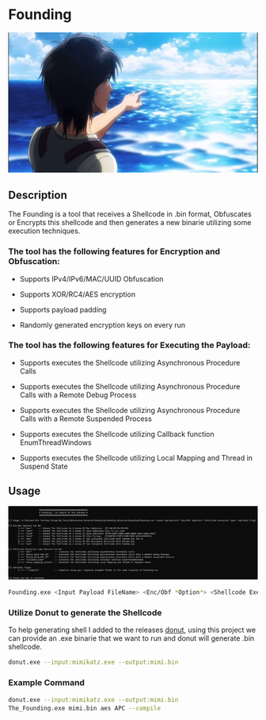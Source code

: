 # Founding

![GitHub Logo](/Founding/Eren.png)

## Description
The Founding is a tool that receives a Shellcode in .bin format, Obfuscates or Encrypts this shellcode and then generates a new binarie utilizing some execution techniques.

### The tool has the following features for Encryption and Obfuscation:

- Supports IPv4/IPv6/MAC/UUID Obfuscation

- Supports XOR/RC4/AES encryption

- Supports payload padding

- Randomly generated encryption keys on every run

### The tool has the following features for Executing the Payload:
- Supports executes the Shellcode utilizing Asynchronous Procedure Calls

- Supports executes the Shellcode utilizing Asynchronous Procedure Calls with a Remote Debug Process

- Supports executes the Shellcode utilizing Asynchronous Procedure Calls with a Remote Suspended Process

- Supports executes the Shellcode utilizing Callback function EnumThreadWindows

- Supports executes the Shellcode utilizing Local Mapping and Thread in Suspend State

## Usage
![GitHub Logo](/Founding/Usage.png)

```bash
Founding.exe <Input Payload FileName> <Enc/Obf *Option*> <Shellcode Execution type> <Optional flag>
```
### Utilize Donut to generate the Shellcode

To help generating shell I added to the releases [donut](https://github.com/TheWover/donut), using this project we can provide an .exe binarie that we want to run and donut will generate .bin shellcode.
```bash
donut.exe --input:mimikatz.exe --output:mimi.bin
```

### Example Command
```bash
donut.exe --input:mimikatz.exe --output:mimi.bin
The_Founding.exe mimi.bin aes APC --compile
```


